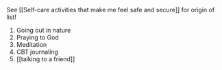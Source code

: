 See [[Self-care activities that make me feel safe and secure]] for origin of list!

1. Going out in nature
2. Praying to God
3. Meditation
4. CBT journaling
5. [[talking to a friend]]


